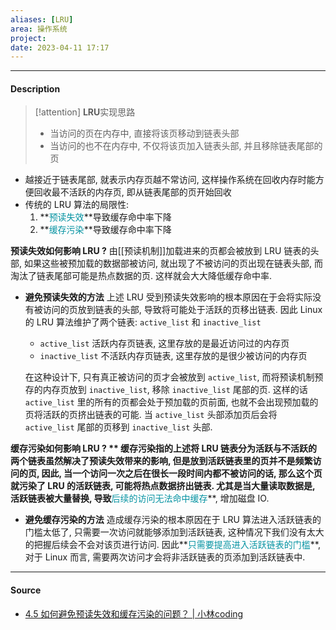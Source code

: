 ```yaml
---
aliases: [LRU]
area: 操作系统
project: 
date: 2023-04-11 17:17
---
```

---
#### Description
> [!attention] **LRU**实现思路
> - 当访问的页在内存中, 直接将该页移动到链表头部
> - 当访问的也不在内存中, 不仅将该页加入链表头部, 并且移除链表尾部的页

- 越接近于链表尾部, 就表示内存页越不常访问, 这样操作系统在回收内存时能方便回收最不活跃的内存页, 即从链表尾部的页开始回收
- 传统的 LRU 算法的局限性: 
    1. **<font color="#0593A2">预读失效</font>**导致缓存命中率下降
    2. **<font color="#0593A2">缓存污染</font>**导致缓存命中率下降

**预读失效如何影响 LRU ?**
由[[预读机制]]加载进来的页都会被放到 LRU 链表的头部, 如果这些被预加载的数据部被访问, 就出现了不被访问的页出现在链表头部, 而淘汰了链表尾部可能是热点数据的页. 这样就会大大降低缓存命中率. 


- **避免预读失效的方法**
    上述 LRU 受到预读失效影响的根本原因在于会将实际没有被访问的页放到链表的头部, 导致将可能处于活跃的页移出链表. 
    因此 Linux 的 LRU 算法维护了两个链表: `active_list` 和 `inactive_list`
    - `active_list` 活跃内存页链表, 这里存放的是最近访问过的内存页
    - `inactive_list` 不活跃内存页链表, 这里存放的是很少被访问的内存页
    
    在这种设计下, 只有真正被访问的页才会被放到 `active_list`, 而将预读机制预存的内存页放到 `inactive_list`, 移除 `inactive_list` 尾部的页. 这样的话 `active_list` 里的所有的页都会处于预加载的页前面, 也就不会出现预加载的页将活跃的页挤出链表的可能. 当 `active_list` 头部添加页后会将 `active_list` 尾部的页移到 `inactive_list` 头部.

**缓存污染如何影响 LRU ? **
缓存污染指的上述将 LRU 链表分为活跃与不活跃的两个链表虽然解决了预读失效带来的影响, 但是放到活跃链表里的页并不是频繁访问的页, 因此, 当一个访问一次之后在很长一段时间内都不被访问的话, 那么这个页就污染了 LRU 的活跃链表, 可能将热点数据挤出链表. 尤其是当大量读取数据是, 活跃链表被大量替换, 导致**<font color="#0593A2">后续的访问无法命中缓存</font>**, 增加磁盘 IO.

- **避免缓存污染的方法**
    造成缓存污染的根本原因在于 LRU 算法进入活跃链表的门槛太低了, 只需要一次访问就能够添加到活跃链表, 这种情况下我们没有太大的把握后续会不会对该页进行访问. 因此**<font color="#0593A2">只需要提高进入活跃链表的门槛</font>**, 对于 Linux 而言, 需要两次访问才会将非活跃链表的页添加到活跃链表中.

---
#### Source
- [4.5 如何避免预读失效和缓存污染的问题？ | 小林coding](https://xiaolincoding.com/os/3_memory/cache_lru.html#%E5%A6%82%E4%BD%95%E9%81%BF%E5%85%8D%E9%A2%84%E8%AF%BB%E5%A4%B1%E6%95%88%E9%80%A0%E6%88%90%E7%9A%84%E5%BD%B1%E5%93%8D)